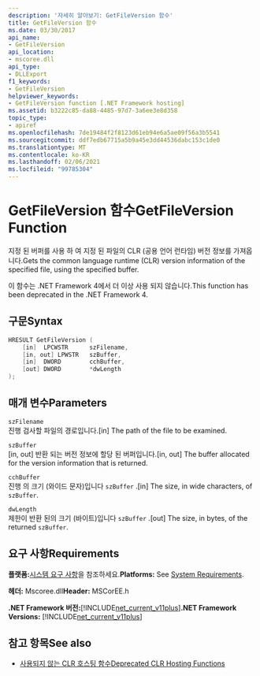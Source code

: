 ```yaml
---
description: '자세히 알아보기: GetFileVersion 함수'
title: GetFileVersion 함수
ms.date: 03/30/2017
api_name:
- GetFileVersion
api_location:
- mscoree.dll
api_type:
- DLLExport
f1_keywords:
- GetFileVersion
helpviewer_keywords:
- GetFileVersion function [.NET Framework hosting]
ms.assetid: b3222c85-da88-4485-97d7-3a6ee3e8d358
topic_type:
- apiref
ms.openlocfilehash: 7de19484f2f8123d61eb94e6a5ae09f56a3b5541
ms.sourcegitcommit: ddf7edb67715a5b9a45e3dd44536dabc153c1de0
ms.translationtype: MT
ms.contentlocale: ko-KR
ms.lasthandoff: 02/06/2021
ms.locfileid: "99785304"
---
```

# <a name="getfileversion-function"></a><span data-ttu-id="9ea78-103">GetFileVersion 함수</span><span class="sxs-lookup"><span data-stu-id="9ea78-103">GetFileVersion Function</span></span>

<span data-ttu-id="9ea78-104">지정 된 버퍼를 사용 하 여 지정 된 파일의 CLR (공용 언어 런타임) 버전 정보를 가져옵니다.</span><span class="sxs-lookup"><span data-stu-id="9ea78-104">Gets the common language runtime (CLR) version information of the specified file, using the specified buffer.</span></span>  
  
 <span data-ttu-id="9ea78-105">이 함수는 .NET Framework 4에서 더 이상 사용 되지 않습니다.</span><span class="sxs-lookup"><span data-stu-id="9ea78-105">This function has been deprecated in the .NET Framework 4.</span></span>  
  
## <a name="syntax"></a><span data-ttu-id="9ea78-106">구문</span><span class="sxs-lookup"><span data-stu-id="9ea78-106">Syntax</span></span>  
  
```cpp  
HRESULT GetFileVersion (  
    [in]  LPCWSTR      szFilename,
    [in, out] LPWSTR   szBuffer,
    [in]  DWORD        cchBuffer,
    [out] DWORD        *dwLength  
);  
```  
  
## <a name="parameters"></a><span data-ttu-id="9ea78-107">매개 변수</span><span class="sxs-lookup"><span data-stu-id="9ea78-107">Parameters</span></span>  

 `szFilename`  
 <span data-ttu-id="9ea78-108">진행 검사할 파일의 경로입니다.</span><span class="sxs-lookup"><span data-stu-id="9ea78-108">[in] The path of the file to be examined.</span></span>  
  
 `szBuffer`  
 <span data-ttu-id="9ea78-109">[in, out] 반환 되는 버전 정보에 할당 된 버퍼입니다.</span><span class="sxs-lookup"><span data-stu-id="9ea78-109">[in, out] The buffer allocated for the version information that is returned.</span></span>  
  
 `cchBuffer`  
 <span data-ttu-id="9ea78-110">진행 의 크기 (와이드 문자)입니다 `szBuffer` .</span><span class="sxs-lookup"><span data-stu-id="9ea78-110">[in] The size, in wide characters, of `szBuffer`.</span></span>  
  
 `dwLength`  
 <span data-ttu-id="9ea78-111">제한이 반환 된의 크기 (바이트)입니다 `szBuffer` .</span><span class="sxs-lookup"><span data-stu-id="9ea78-111">[out] The size, in bytes, of the returned `szBuffer`.</span></span>  
  
## <a name="requirements"></a><span data-ttu-id="9ea78-112">요구 사항</span><span class="sxs-lookup"><span data-stu-id="9ea78-112">Requirements</span></span>  

 <span data-ttu-id="9ea78-113">**플랫폼:**[시스템 요구 사항](../../get-started/system-requirements.md)을 참조하세요.</span><span class="sxs-lookup"><span data-stu-id="9ea78-113">**Platforms:** See [System Requirements](../../get-started/system-requirements.md).</span></span>  
  
 <span data-ttu-id="9ea78-114">**헤더:** Mscoree.dll</span><span class="sxs-lookup"><span data-stu-id="9ea78-114">**Header:** MSCorEE.h</span></span>  
  
 <span data-ttu-id="9ea78-115">**.NET Framework 버전:**[!INCLUDE[net_current_v11plus](../../../../includes/net-current-v11plus-md.md)]</span><span class="sxs-lookup"><span data-stu-id="9ea78-115">**.NET Framework Versions:** [!INCLUDE[net_current_v11plus](../../../../includes/net-current-v11plus-md.md)]</span></span>  
  
## <a name="see-also"></a><span data-ttu-id="9ea78-116">참고 항목</span><span class="sxs-lookup"><span data-stu-id="9ea78-116">See also</span></span>

- [<span data-ttu-id="9ea78-117">사용되지 않는 CLR 호스팅 함수</span><span class="sxs-lookup"><span data-stu-id="9ea78-117">Deprecated CLR Hosting Functions</span></span>](deprecated-clr-hosting-functions.md)
